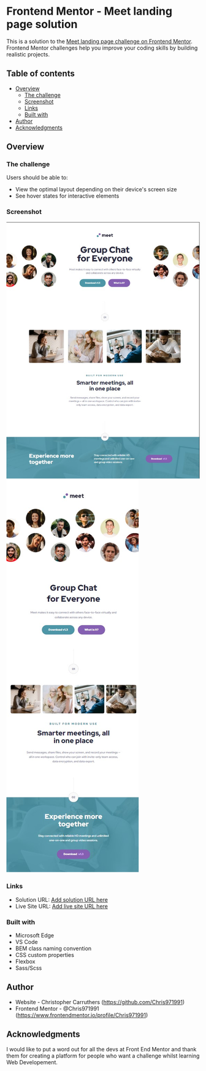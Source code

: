 # Frontend Mentor - Meet landing page solution

This is a solution to the [Meet landing page challenge on Frontend Mentor](https://www.frontendmentor.io/challenges/meet-landing-page-rbTDS6OUR). Frontend Mentor challenges help you improve your coding skills by building realistic projects.

## Table of contents

- [Overview](#overview)
  - [The challenge](#the-challenge)
  - [Screenshot](#screenshot)
  - [Links](#links)
  - [Built with](#built-with)
- [Author](#author)
- [Acknowledgments](#acknowledgments)

## Overview

### The challenge

Users should be able to:

- View the optimal layout depending on their device's screen size
- See hover states for interactive elements

### Screenshot

![Desktop](./assets/Screenshot_1.jpg)
![Tablet/Mobile](./assets/Screenshot_2.jpg)

### Links

- Solution URL: [Add solution URL here](https://your-solution-url.com)
- Live Site URL: [Add live site URL here](https://your-live-site-url.com)

### Built with

- Microsoft Edge
- VS Code
- BEM class naming convention
- CSS custom properties
- Flexbox
- Sass/Scss

## Author

- Website - Christopher Carruthers (https://github.com/Chris971991)
- Frontend Mentor - @Chris971991 (https://www.frontendmentor.io/profile/Chris971991)

## Acknowledgments

I would like to put a word out for all the devs at Front End Mentor and thank them for creating a platform for people who want a challenge whilst learning Web Developement.
